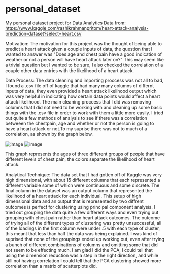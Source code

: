 # personal_dataset
My personal dataset project for Data Analytics
Data from: https://www.kaggle.com/rashikrahmanpritom/heart-attack-analysis-prediction-dataset?select=heart.csv

Motivation:
The motivation for this project was the thought of being able to predict a heart attack given a couple inputs of data, the question that I wanted to answer was "Does age and chest pain have a good indication of weather or not a person will have heart attack later on?" This may seem like a trivial question but I wanted to be sure, I also checked the correlation of a couple other data entries with the likelihood of a heart attack.

Data Process:
The data cleaning and importing proccess was not all to bad, I found a .csv file off of kaggle that had many many columns of differnt inputs of data, they even provided a heart attack likelihood output which was very helpful in indicating how certain data points would affect a heart attack likelihood. The main cleaning proccess that I did was removing columns that I did not need to be working with and cleaning up some basic things with the .csv file in order to work with them a little more easily. I tried out quite a few methods of analysis to see if there was a correlation betweeen the chestpain, age and whether or not the person is going to have a heart attack or not.To my suprise there was not to much of a correlation, as shown by the graph below.

![image](https://user-images.githubusercontent.com/79605257/113781306-5a348280-96e5-11eb-9dfa-c661920f53e9.png)
![image](https://user-images.githubusercontent.com/79605257/115940935-2fbe2580-a458-11eb-9bf1-77e61ea03dd1.png)



This graph represents the ages of three different groups of people that have different levels of chest pain, the colors separate the likelihood of heart attack.


Analytical Technique:
The data set that I had gotten off of Kaggle was very high dimensional, with about 15 different columns that each represented a different variable some of which were continuous and some discrete. The final column in the dataset was an output column that represented the likelihood of a heart attack for each individual. This setup of high dimensional data and an output that is represented by two diffrent outcomes is perfect for clustering using principal component analysis. I tried out grouping the data quite a few different ways and even trying out grouping with chest pain rather than heart attack outcomes. The outcome of trying all of the different types of clustering was pretty unsuccessful, all of the loadings in the first column were under .5 with each type of cluster, this meant that less than half the data was being explained. I was kind of suprised that none of the groupings ended up working out, even after trying a bunch of different combinations of columns and omitting some that did not seem to be effecting much. I am glad I did the PCA, I could tell that using the dimension reduction was a step in the right direction, and while still not having correlation I could tell that the PCA clustering showed more correlation than a matrix of scatterplots did.
